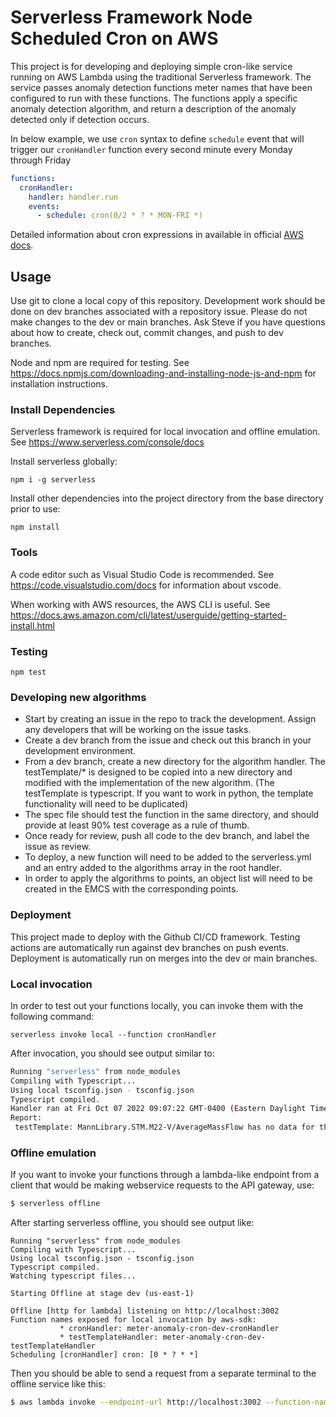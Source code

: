 <!--
title: 'Meter Anomaly Cron scheduler'
description: 'This is a cron scheduler for running anomaly detection functions on a schedule, and compiling the anomalies into a report.'
layout: Doc
framework: v3
platform: AWS
language: nodeJS
priority: 1
authorName: 'Steve Mandl'
authorAvatar: 'https://secure.gravatar.com/avatar/d3fe459f8114ad905d54de551e44e4f0?s=800&d=identicon'
-->

# Serverless Framework Node Scheduled Cron on AWS

This project is for developing and deploying simple cron-like service running on AWS Lambda using the traditional Serverless framework. 
The service passes anomaly detection functions meter names that have been configured to run with these functions. 
The functions apply a specific anomaly detection algorithm, and return a description of the anomaly detected only if detection occurs.


In below example, we use `cron` syntax to define `schedule` event that will trigger our `cronHandler` function every second minute every Monday through Friday

```yml
functions:
  cronHandler:
    handler: handler.run
    events:
      - schedule: cron(0/2 * ? * MON-FRI *)
```

Detailed information about cron expressions in available in official [AWS docs](https://docs.aws.amazon.com/AmazonCloudWatch/latest/events/ScheduledEvents.html#CronExpressions).


## Usage

Use git to clone a local copy of this repository. Development work should be done on dev branches associated with a repository issue. Please do not make changes to the dev or main branches. Ask Steve if you have questions about how to create, check out, commit changes, and push to dev branches.

Node and npm are required for testing. See https://docs.npmjs.com/downloading-and-installing-node-js-and-npm for installation instructions.
### Install Dependencies
Serverless framework is required for local invocation and offline emulation. See https://www.serverless.com/console/docs

Install serverless globally:
```
npm i -g serverless
```
Install other dependencies into the project directory from the base directory prior to use:
```
npm install
```
### Tools
A code editor such as Visual Studio Code is recommended. See https://code.visualstudio.com/docs for information about vscode.

When working with AWS resources, the AWS CLI is useful. See https://docs.aws.amazon.com/cli/latest/userguide/getting-started-install.html 

### Testing

```
npm test
```
### Developing new algorithms
 - Start by creating an issue in the repo to track the development. Assign any developers that will be working on the issue tasks. 
 - Create a dev branch from the issue and check out this branch in your development environment.
 - From a dev branch, create a new directory for the algorithm handler. The testTemplate/* is designed to be copied into a new directory and modified 
with the implementation of the new algorithm. (The testTemplate is typescript. If you want to work in python, the template functionality will need to be duplicated)
 - The spec file should test the function in the same directory, and should provide at least 90% test coverage as a rule of thumb. 
 - Once ready for review, push all code to the dev branch, and label the issue as review.
 - To deploy, a new function will need to be added to the serverless.yml and an entry added to the algorithms array in the root handler. 
 - In order to apply the algorithms to points, an object list will need to be created in the EMCS with the corresponding points.
### Deployment

This project made to deploy with the Github CI/CD framework. Testing actions are automatically run against dev branches on push events. Deployment is automatically run on merges into the dev or main branches.

### Local invocation

In order to test out your functions locally, you can invoke them with the following command:

```
serverless invoke local --function cronHandler
```

After invocation, you should see output similar to:

```bash
Running "serverless" from node_modules
Compiling with Typescript...
Using local tsconfig.json - tsconfig.json
Typescript compiled.
Handler ran at Fri Oct 07 2022 09:07:22 GMT-0400 (Eastern Daylight Time)
Report:
 testTemplate: MannLibrary.STM.M22-V/AverageMassFlow has no data for the period Wed Sep 07 2022 13:07:19 GMT+0000 (Coordinated Universal Time) to Fri Oct 07 2022 13:07:19 GMT+0000 (Coordinated Universal Time)

```

### Offline emulation

If you want to invoke your functions through a lambda-like endpoint from a client that would be making webservice requests to the API gateway, use:

```bash
$ serverless offline
```

After starting serverless offline, you should see output like:

```
Running "serverless" from node_modules
Compiling with Typescript...
Using local tsconfig.json - tsconfig.json
Typescript compiled.
Watching typescript files...

Starting Offline at stage dev (us-east-1)

Offline [http for lambda] listening on http://localhost:3002
Function names exposed for local invocation by aws-sdk:
           * cronHandler: meter-anomaly-cron-dev-cronHandler
           * testTemplateHandler: meter-anomaly-cron-dev-testTemplateHandler
Scheduling [cronHandler] cron: [0 * ? * *]
```

Then you should be able to send a request from a separate terminal to the offline service like this:
```bash
$ aws lambda invoke --endpoint-url http://localhost:3002 --function-name meter-anomaly-cron-dev-testTemplateHandler --payload '{"body": { "pointName": "AppelCommons.CW.FP/TONS" }}' response.json
```